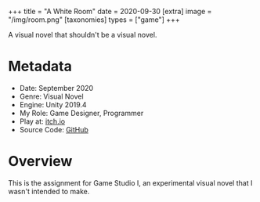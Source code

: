 +++
title = "A White Room"
date = 2020-09-30
[extra]
image = "/img/room.png"
[taxonomies]
types = ["game"]
+++

A visual novel that shouldn't be a visual novel.

<!-- more -->

# Metadata
- Date: September 2020
- Genre: Visual Novel
- Engine: Unity 2019.4
- My Role: Game Designer, Programmer
- Play at: [itch.io](https://igaryhe.itch.io/a-white-room)
- Source Code: [GitHub](https://github.com/igaryhe/room)

# Overview
This is the assignment for Game Studio I, an experimental visual novel that I wasn't intended to make.